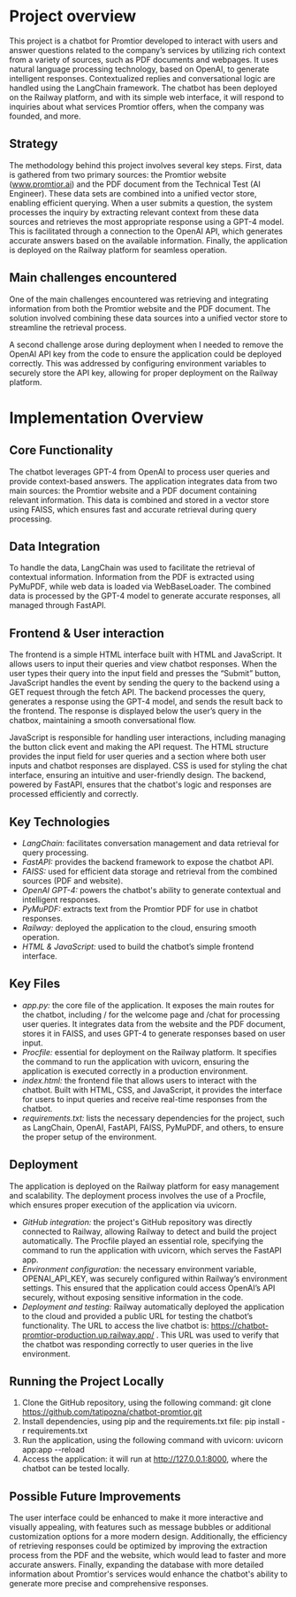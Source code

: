 # Project overview
This project is a chatbot for Promtior developed to interact with users and answer questions related to the company’s services by utilizing rich context from a variety of sources, such as PDF documents and webpages. It uses natural language processing technology, based on OpenAI, to generate intelligent responses. Contextualized replies and conversational logic are handled using the LangChain framework. The chatbot has been deployed on the Railway platform, and with its simple web interface, it will respond to inquiries about what services Promtior offers, when the company was founded, and more.

## Strategy
The methodology behind this project involves several key steps. First, data is gathered from two primary sources: the Promtior website (www.promtior.ai) and the PDF document from the Technical Test (AI Engineer). These data sets are combined into a unified vector store, enabling efficient querying. When a user submits a question, the system processes the inquiry by extracting relevant context from these data sources and retrieves the most appropriate response using a GPT-4 model. This is facilitated through a connection to the OpenAI API, which generates accurate answers based on the available information. Finally, the application is deployed on the Railway platform for seamless operation.

## Main challenges encountered
One of the main challenges encountered was retrieving and integrating information from both the Promtior website and the PDF document. The solution involved combining these data sources into a unified vector store to streamline the retrieval process.

A second challenge arose during deployment when I needed to remove the OpenAI API key from the code to ensure the application could be deployed correctly. This was addressed by configuring environment variables to securely store the API key, allowing for proper deployment on the Railway platform.


# Implementation Overview
## Core Functionality
The chatbot leverages GPT-4 from OpenAI to process user queries and provide context-based answers. The application integrates data from two main sources: the Promtior website and a PDF document containing relevant information. This data is combined and stored in a vector store using FAISS, which ensures fast and accurate retrieval during query processing.

## Data Integration
To handle the data, LangChain was used to facilitate the retrieval of contextual information. Information from the PDF is extracted using PyMuPDF, while web data is loaded via WebBaseLoader. The combined data is processed by the GPT-4 model to generate accurate responses, all managed through FastAPI.

## Frontend & User interaction
The frontend is a simple HTML interface built with HTML and JavaScript. It allows users to input their queries and view chatbot responses. When the user types their query into the input field and presses the “Submit” button, JavaScript handles the event by sending the query to the backend using a GET request through the fetch API. The backend processes the query, generates a response using the GPT-4 model, and sends the result back to the frontend. The response is displayed below the user’s query in the chatbox, maintaining a smooth conversational flow.

JavaScript is responsible for handling user interactions, including managing the button click event and making the API request. The HTML structure provides the input field for user queries and a section where both user inputs and chatbot responses are displayed. CSS is used for styling the chat interface, ensuring an intuitive and user-friendly design. The backend, powered by FastAPI, ensures that the chatbot's logic and responses are processed efficiently and correctly.


## Key Technologies
- *LangChain:* facilitates conversation management and data retrieval for query processing.
- *FastAPI:* provides the backend framework to expose the chatbot API.
- *FAISS:* used for efficient data storage and retrieval from the combined sources (PDF and website).
- *OpenAI GPT-4:* powers the chatbot's ability to generate contextual and intelligent responses.
- *PyMuPDF:* extracts text from the Promtior PDF for use in chatbot responses.
- *Railway:* deployed the application to the cloud, ensuring smooth operation.
- *HTML & JavaScript:* used to build the chatbot’s simple frontend interface.

## Key Files
- *app.py:* the core file of the application. It exposes the main routes for the chatbot, including / for the welcome page and /chat for processing user queries. It integrates data from the website and the PDF document, stores it in FAISS, and uses GPT-4 to generate responses based on user input.
- *Procfile:* essential for deployment on the Railway platform. It specifies the command to run the application with uvicorn, ensuring the application is executed correctly in a production environment.
- *index.html:* the frontend file that allows users to interact with the chatbot. Built with HTML, CSS, and JavaScript, it provides the interface for users to input queries and receive real-time responses from the chatbot.
- *requirements.txt:* lists the necessary dependencies for the project, such as LangChain, OpenAI, FastAPI, FAISS, PyMuPDF, and others, to ensure the proper setup of the environment.

## Deployment
The application is deployed on the Railway platform for easy management and scalability. The deployment process involves the use of a Procfile, which ensures proper execution of the application via uvicorn.
- *GitHub integration:* the project's GitHub repository was directly connected to Railway, allowing Railway to detect and build the project automatically. The Procfile played an essential role, specifying the command to run the application with uvicorn, which serves the FastAPI app.
- *Environment configuration:* the necessary environment variable, OPENAI_API_KEY, was securely configured within Railway’s environment settings. This ensured that the application could access OpenAI’s API securely, without exposing sensitive information in the code.
- *Deployment and testing:* Railway automatically deployed the application to the cloud and provided a public URL for testing the chatbot’s functionality. The URL to access the live chatbot is: https://chatbot-promtior-production.up.railway.app/ . This URL was used to verify that the chatbot was responding correctly to user queries in the live environment.

## Running the Project Locally
1. Clone the GitHub repository, using the following command: git clone https://github.com/tatipozna/chatbot-promtior.git
2. Install dependencies, using pip and the requirements.txt file: pip install -r requirements.txt
3. Run the application, using the following command with uvicorn: uvicorn app:app --reload
4. Access the application: it will run at http://127.0.0.1:8000, where the chatbot can be tested locally.

## Possible Future Improvements
The user interface could be enhanced to make it more interactive and visually appealing, with features such as message bubbles or additional customization options for a more modern design. Additionally, the efficiency of retrieving responses could be optimized by improving the extraction process from the PDF and the website, which would lead to faster and more accurate answers. Finally, expanding the database with more detailed information about Promtior's services would enhance the chatbot's ability to generate more precise and comprehensive responses.
